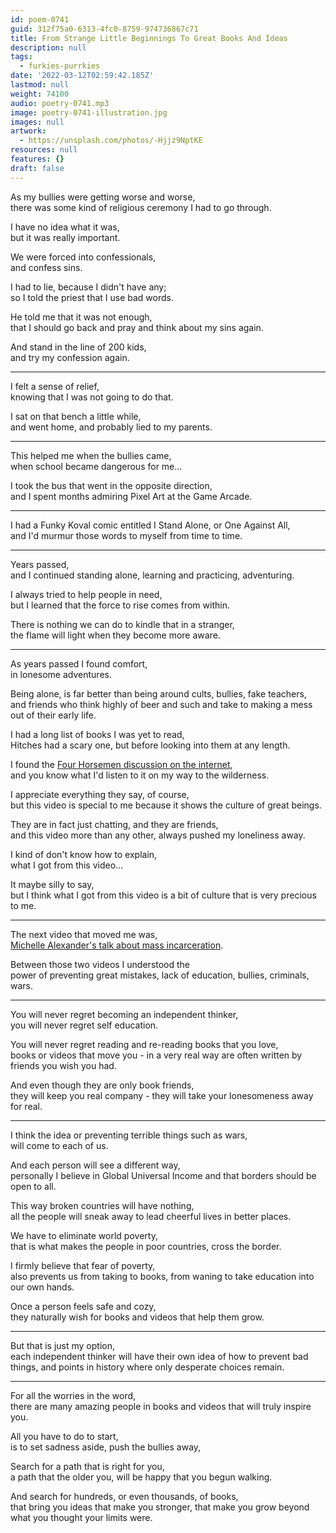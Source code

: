 ```yaml
---
id: poem-0741
guid: 312f75a0-6313-4fc0-8759-974736867c71
title: From Strange Little Beginnings To Great Books And Ideas
description: null
tags:
  - furkies-purrkies
date: '2022-03-12T02:59:42.185Z'
lastmod: null
weight: 74100
audio: poetry-0741.mp3
image: poetry-0741-illustration.jpg
images: null
artwork:
  - https://unsplash.com/photos/-Hjjz9NptKE
resources: null
features: {}
draft: false
---
```


As my bullies were getting worse and worse,\
there was some kind of religious ceremony I had to go through.

I have no idea what it was,\
but it was really important.

We were forced into confessionals,\
and confess sins.

I had to lie, because I didn't have any;\
so I told the priest that I use bad words.

He told me that it was not enough,\
that I should go back and pray and think about my sins again.

And stand in the line of 200 kids,\
and try my confession again.

---

I felt a sense of relief,\
knowing that I was not going to do that.

I sat on that bench a little while,\
and went home, and probably lied to my parents.

---

This helped me when the bullies came,\
when school became dangerous for me...

I took the bus that went in the opposite direction,\
and I spent months admiring Pixel Art at the Game Arcade.

---

I had a Funky Koval comic entitled I Stand Alone, or One Against All,\
and I'd murmur those words to myself from time to time.

---

Years passed,\
and I continued standing alone, learning and practicing, adventuring.

I always tried to help people in need,\
but I learned that the force to rise comes from within.

There is nothing we can do to kindle that in a stranger,\
the flame will light when they become more aware.

---

As years passed I found comfort,\
in lonesome adventures.

Being alone, is far better than being around cults, bullies, fake teachers,\
and friends who think highly of beer and such and take to making a mess out of their early life.

I had a long list of books I was yet to read,\
Hitches had a scary one, but before looking into them at any length.

I found the [Four Horsemen discussion on the internet](https://www.youtube.com/watch?v=UgkAHehlzzo),\
and you know what I'd listen to it on my way to the wilderness.

I appreciate everything they say, of course,\
but this video is special to me because it shows the culture of great beings.

They are in fact just chatting, and they are friends,\
and this video more than any other, always pushed my loneliness away.

I kind of don't know how to explain,\
what I got from this video...

It maybe silly to say,\
but I think what I got from this video is a bit of culture that is very precious to me.

---

The next video that moved me was,\
[Michelle Alexander's talk about mass incarceration](https://www.youtube.com/watch?v=SQ6H-Mz6hgw).

Between those two videos I understood the\
power of preventing great mistakes, lack of education, bullies, criminals, wars.

---

You will never regret becoming an independent thinker,\
you will never regret self education.

You will never regret reading and re-reading books that you love,\
books or videos that move you - in a very real way are often written by friends you wish you had.

And even though they are only book friends,\
they will keep you real company - they will take your lonesomeness away for real.

---

I think the idea or preventing terrible things such as wars,\
will come to each of us.

And each person will see a different way,\
personally I believe in Global Universal Income and that borders should be open to all.

This way broken countries will have nothing,\
all the people will sneak away to lead cheerful lives in better places.

We have to eliminate world poverty,\
that is what makes the people in poor countries, cross the border.

I firmly believe that fear of poverty,\
also prevents us from taking to books, from waning to take education into our own hands.

Once a person feels safe and cozy,\
they naturally wish for books and videos that help them grow.

---

But that is just my option,\
each independent thinker will have their own idea of how to prevent bad things, and points in history where only desperate choices remain.

---

For all the worries in the word,\
there are many amazing people in books and videos that will truly inspire you.

All you have to do to start,\
is to set sadness aside, push the bullies away,

Search for a path that is right for you,\
a path that the older you, will be happy that you begun walking.

And search for hundreds, or even thousands, of books,\
that bring you ideas that make you stronger, that make you grow beyond what you thought your limits were.
